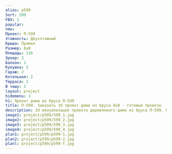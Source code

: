 ```yaml
---
alias: p599
Sort: 599
FBX: 1
popular: 
new: 
Проект: П-599
Этажность: Двухэтажный
Крыша: Прямая
Размер: 8х8
Площадь: 116
Эркер: 2
Балкон: 2
Кукушка: 2
Гараж: 2
Котельная: 2
Терраса: 2
В чашу: 2
layout: project
hidemenu: 1
h1: Проект дома из бруса П-599
title: П-599. Заказать 3d проект дома из бруса 8х8 - готовые проекты
description: 3d визуализация проекта деревянного дома из бруса П-599. Площадь 116 м2, размер 8х8. Вы можете внести любые изменения в проект.
image1: project/p599/599_1.jpg
image2: project/p599/599_2.jpg
image3: project/p599/599_3.jpg
image4: project/p599/599_4.jpg
plan1: project/p599/p599-1.jpg
plan2: project/p599/p599-2.jpg
planl: project/p599/p599-f.jpg
---
```

